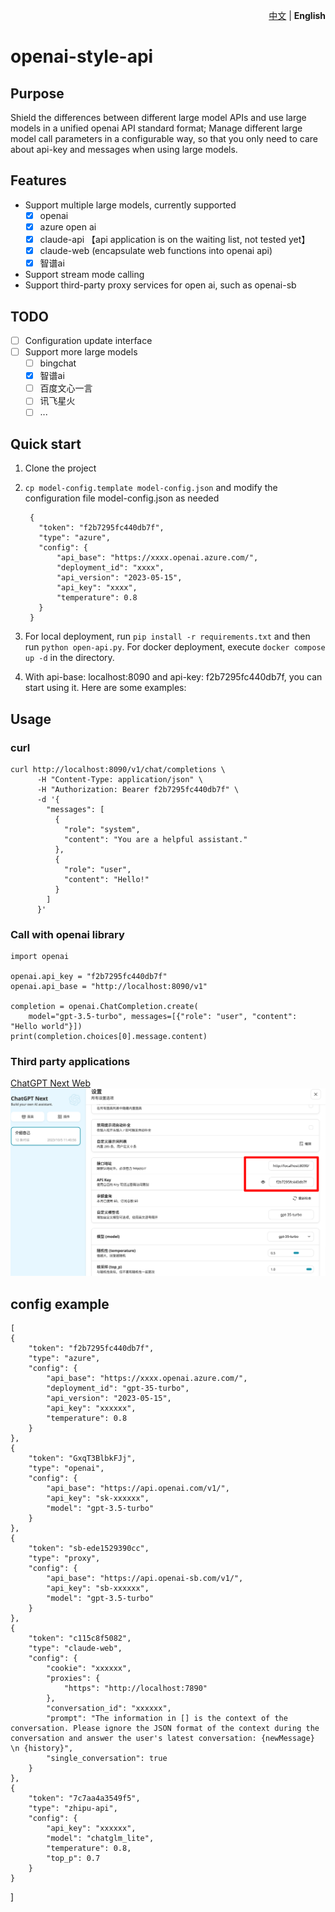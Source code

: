 <p align="right">
   <a href="./README.md">中文</a> | <strong>English</strong> 
</p>

# openai-style-api

## Purpose
Shield the differences between different large model APIs and use large models in a unified openai API standard format; Manage different large model call parameters in a configurable way, so that you only need to care about api-key and messages when using large models.

## Features


- Support multiple large models, currently supported
  - [x] openai
  - [x] azure open ai
  - [x] claude-api 【api application is on the waiting list, not tested yet】
  - [x] claude-web (encapsulate web functions into openai api)
  - [x] 智谱ai
- Support stream mode calling
- Support third-party proxy services for open ai, such as openai-sb

## TODO

- [ ] Configuration update interface
- [ ] Support more large models
  - [ ] bingchat
  - [x] 智谱ai
  - [ ] 百度文心一言
  - [ ] 讯飞星火
  - [ ] ...
  
## Quick start

1. Clone the project
2. `cp model-config.template model-config.json` and modify the configuration file model-config.json as needed

        {
          "token": "f2b7295fc440db7f",
          "type": "azure",
          "config": {
              "api_base": "https://xxxx.openai.azure.com/",
              "deployment_id": "xxxx",
              "api_version": "2023-05-15",
              "api_key": "xxxx",
              "temperature": 0.8
          }
        }
        
3. For local deployment, run `pip install -r requirements.txt` and then run `python open-api.py`. For docker deployment, execute `docker compose up -d` in the directory.
4. With api-base: localhost:8090 and api-key: f2b7295fc440db7f, you can start using it. Here are some examples:

## Usage

### curl

    curl http://localhost:8090/v1/chat/completions \
          -H "Content-Type: application/json" \
          -H "Authorization: Bearer f2b7295fc440db7f" \
          -d '{
            "messages": [
              {
                "role": "system",
                "content": "You are a helpful assistant."
              },
              {
                "role": "user",
                "content": "Hello!"
              }
            ]
          }'

### Call with openai library

    import openai

    openai.api_key = "f2b7295fc440db7f"
    openai.api_base = "http://localhost:8090/v1"

    completion = openai.ChatCompletion.create(
        model="gpt-3.5-turbo", messages=[{"role": "user", "content": "Hello world"}])
    print(completion.choices[0].message.content)

### Third party applications 

[ChatGPT Next Web](https://github.com/Yidadaa/ChatGPT-Next-Web)
![Alt text](img/image.png)


## config example
    [
    {
        "token": "f2b7295fc440db7f",
        "type": "azure",
        "config": {
            "api_base": "https://xxxx.openai.azure.com/",
            "deployment_id": "gpt-35-turbo",
            "api_version": "2023-05-15",
            "api_key": "xxxxxx",
            "temperature": 0.8
        }
    },
    {
        "token": "GxqT3BlbkFJj",
        "type": "openai",
        "config": {
            "api_base": "https://api.openai.com/v1/",
            "api_key": "sk-xxxxxx",
            "model": "gpt-3.5-turbo"
        }
    },
    {
        "token": "sb-ede1529390cc",
        "type": "proxy",
        "config": {
            "api_base": "https://api.openai-sb.com/v1/",
            "api_key": "sb-xxxxxx",
            "model": "gpt-3.5-turbo"
        }
    },
    {
        "token": "c115c8f5082",
        "type": "claude-web",
        "config": {
            "cookie": "xxxxxx",
            "proxies": {
                "https": "http://localhost:7890"
            },
            "conversation_id": "xxxxxx",
            "prompt": "The information in [] is the context of the conversation. Please ignore the JSON format of the context during the conversation and answer the user's latest conversation: {newMessage} \n {history}",
            "single_conversation": true
        }
    },
    {
        "token": "7c7aa4a3549f5",
        "type": "zhipu-api",
        "config": {
            "api_key": "xxxxxx",
            "model": "chatglm_lite",
            "temperature": 0.8,
            "top_p": 0.7
        }
    }
]